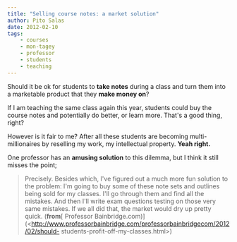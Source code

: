 ```yaml
---
title: "Selling course notes: a market solution"
author: Pito Salas
date: 2012-02-10
tags:
    - courses
    - mon-tagey
    - professor
    - students
    - teaching
---
```




Should it be ok for students to **take notes** during a class and turn them
into a marketable product that they **make money on**?

If I am teaching the same class again this year, students could buy the course
notes and potentially do better, or learn more. That's a good thing, right?

However is it fair to me? After all these students are becoming multi-
millionaires by reselling my work, my intellectual property. **Yeah right.**

One professor has an **amusing solution** to this dilemma, but I think it
still misses the point;

> Precisely. Besides which, I've figured out a much more fun solution to the
> problem: I'm going to buy some of these note sets and outlines being sold
> for my classes. I'll go through them and find all the mistakes. And then
> I'll write exam questions testing on those very same mistakes. If we all did
> that, the market would dry up pretty quick. (**from**[ Professor
> Bainbridge.com)](<http://www.professorbainbridge.com/professorbainbridgecom/2012/02/should-
> students-profit-off-my-classes.html>)



